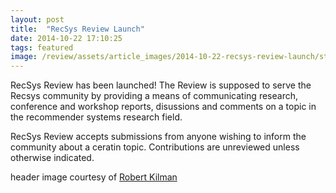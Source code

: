 ```yaml
---
layout: post
title:  "RecSys Review Launch"
date: 2014-10-22 17:10:25
tags: featured
image: /review/assets/article_images/2014-10-22-recsys-review-launch/start.jpg
---
```

RecSys Review has been launched! The Review is supposed to serve the Recsys community by providing a means of communicating research, conference and workshop reports, disussions and comments on a topic in the recommender systems research field.

RecSys Review accepts submissions from anyone wishing to inform the community about a ceratin topic. Contributions are unreviewed unless otherwise indicated.



<section class="poweredby">header image courtesy of <a href="https://www.flickr.com/photos/38565413@N03/5086611825"> Robert Kilman</a></section>
